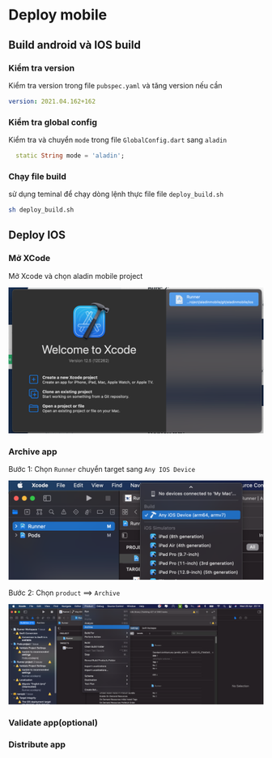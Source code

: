 # Deploy mobile

## Build android và IOS build

### Kiểm tra version 

Kiểm tra version trong file `pubspec.yaml` và tăng version nếu cần

```yaml
version: 2021.04.162+162
```

### Kiểm tra global config 

Kiểm tra và chuyển `mode` trong file `GlobalConfig.dart` sang `aladin` 

```dart
  static String mode = 'aladin';
```

### Chạy file build

sử dụng teminal để chạy dòng lệnh thực file file `deploy_build.sh`

```bash
sh deploy_build.sh
```

## Deploy IOS

### Mở XCode

Mở Xcode và chọn aladin mobile project

![](../.gitbook/assets/image%20%2846%29.png)

### Archive app

Bước 1: Chọn `Runner` chuyển target sang `Any IOS Device`

![](../.gitbook/assets/image%20%2847%29.png)

Bước 2: Chọn `product` ==&gt; `Archive`

![](../.gitbook/assets/image%20%2844%29.png)

### Validate app\(optional\)



### Distribute app

## 

